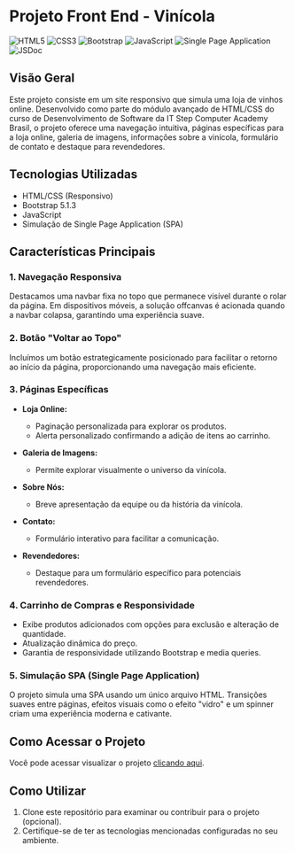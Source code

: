 # Projeto Front End - Vinícola 

![HTML5](https://img.shields.io/badge/HTML5-Responsive-red)
![CSS3](https://img.shields.io/badge/CSS3-Style-blue)
![Bootstrap](https://img.shields.io/badge/Bootstrap-5.1.3-purple)
![JavaScript](https://img.shields.io/badge/JS-JavaScript-yellow)
![Single Page Application](https://img.shields.io/badge/SPA-Simulation-orange)
![JSDoc](https://img.shields.io/badge/JSDoc-gray)


## Visão Geral

Este projeto consiste em um site responsivo que simula uma loja de vinhos online. Desenvolvido como parte do módulo avançado de HTML/CSS do curso de Desenvolvimento de Software da IT Step Computer Academy Brasil, o projeto oferece uma navegação intuitiva, páginas específicas para a loja online, galeria de imagens, informações sobre a vinícola, formulário de contato e destaque para revendedores.

## Tecnologias Utilizadas

- HTML/CSS (Responsivo)
- Bootstrap 5.1.3
- JavaScript
- Simulação de Single Page Application (SPA)

## Características Principais

### 1. Navegação Responsiva

Destacamos uma navbar fixa no topo que permanece visível durante o rolar da página. Em dispositivos móveis, a solução offcanvas é acionada quando a navbar colapsa, garantindo uma experiência suave.

### 2. Botão "Voltar ao Topo"

Incluímos um botão estrategicamente posicionado para facilitar o retorno ao início da página, proporcionando uma navegação mais eficiente.

### 3. Páginas Específicas

- **Loja Online:**
  - Paginação personalizada para explorar os produtos.
  - Alerta personalizado confirmando a adição de itens ao carrinho.

- **Galeria de Imagens:**
  - Permite explorar visualmente o universo da vinícola.

- **Sobre Nós:**
  - Breve apresentação da equipe ou da história da vinícola.

- **Contato:**
  - Formulário interativo para facilitar a comunicação.

- **Revendedores:**
  - Destaque para um formulário específico para potenciais revendedores.

### 4. Carrinho de Compras e Responsividade

- Exibe produtos adicionados com opções para exclusão e alteração de quantidade.
- Atualização dinâmica do preço.
- Garantia de responsividade utilizando Bootstrap e media queries.

### 5. Simulação SPA (Single Page Application)

O projeto simula uma SPA usando um único arquivo HTML. Transições suaves entre páginas, efeitos visuais como o efeito "vidro" e um spinner criam uma experiência moderna e cativante.

## Como Acessar o Projeto

Você pode acessar visualizar o projeto [clicando aqui](https://cezarj59.github.io/projeto-vinicola/).

## Como Utilizar

1. Clone este repositório para examinar ou contribuir para o projeto (opcional).
2. Certifique-se de ter as tecnologias mencionadas configuradas no seu ambiente.

